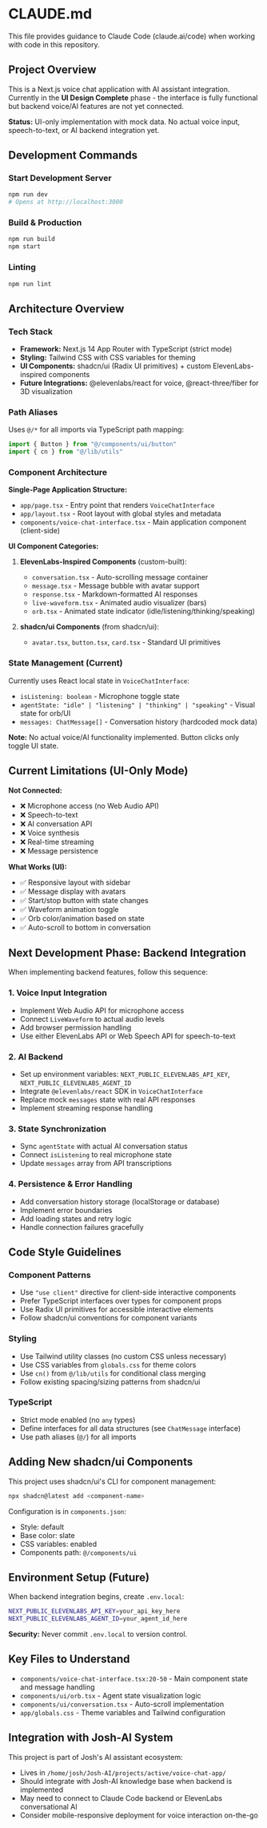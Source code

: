 # CLAUDE.md

This file provides guidance to Claude Code (claude.ai/code) when working with code in this repository.

## Project Overview

This is a Next.js voice chat application with AI assistant integration. Currently in the **UI Design Complete** phase - the interface is fully functional but backend voice/AI features are not yet connected.

**Status:** UI-only implementation with mock data. No actual voice input, speech-to-text, or AI backend integration yet.

## Development Commands

### Start Development Server
```bash
npm run dev
# Opens at http://localhost:3000
```

### Build & Production
```bash
npm run build
npm start
```

### Linting
```bash
npm run lint
```

## Architecture Overview

### Tech Stack
- **Framework:** Next.js 14 App Router with TypeScript (strict mode)
- **Styling:** Tailwind CSS with CSS variables for theming
- **UI Components:** shadcn/ui (Radix UI primitives) + custom ElevenLabs-inspired components
- **Future Integrations:** @elevenlabs/react for voice, @react-three/fiber for 3D visualization

### Path Aliases
Uses `@/*` for all imports via TypeScript path mapping:
```typescript
import { Button } from "@/components/ui/button"
import { cn } from "@/lib/utils"
```

### Component Architecture

**Single-Page Application Structure:**
- `app/page.tsx` - Entry point that renders `VoiceChatInterface`
- `app/layout.tsx` - Root layout with global styles and metadata
- `components/voice-chat-interface.tsx` - Main application component (client-side)

**UI Component Categories:**

1. **ElevenLabs-Inspired Components** (custom-built):
   - `conversation.tsx` - Auto-scrolling message container
   - `message.tsx` - Message bubble with avatar support
   - `response.tsx` - Markdown-formatted AI responses
   - `live-waveform.tsx` - Animated audio visualizer (bars)
   - `orb.tsx` - Animated state indicator (idle/listening/thinking/speaking)

2. **shadcn/ui Components** (from shadcn/ui):
   - `avatar.tsx`, `button.tsx`, `card.tsx` - Standard UI primitives

### State Management (Current)

Currently uses React local state in `VoiceChatInterface`:
- `isListening: boolean` - Microphone toggle state
- `agentState: "idle" | "listening" | "thinking" | "speaking"` - Visual state for orb/UI
- `messages: ChatMessage[]` - Conversation history (hardcoded mock data)

**Note:** No actual voice/AI functionality implemented. Button clicks only toggle UI state.

## Current Limitations (UI-Only Mode)

**Not Connected:**
- ❌ Microphone access (no Web Audio API)
- ❌ Speech-to-text
- ❌ AI conversation API
- ❌ Voice synthesis
- ❌ Real-time streaming
- ❌ Message persistence

**What Works (UI):**
- ✅ Responsive layout with sidebar
- ✅ Message display with avatars
- ✅ Start/stop button with state changes
- ✅ Waveform animation toggle
- ✅ Orb color/animation based on state
- ✅ Auto-scroll to bottom in conversation

## Next Development Phase: Backend Integration

When implementing backend features, follow this sequence:

### 1. Voice Input Integration
- Implement Web Audio API for microphone access
- Connect `LiveWaveform` to actual audio levels
- Add browser permission handling
- Use either ElevenLabs API or Web Speech API for speech-to-text

### 2. AI Backend
- Set up environment variables: `NEXT_PUBLIC_ELEVENLABS_API_KEY`, `NEXT_PUBLIC_ELEVENLABS_AGENT_ID`
- Integrate `@elevenlabs/react` SDK in `VoiceChatInterface`
- Replace mock `messages` state with real API responses
- Implement streaming response handling

### 3. State Synchronization
- Sync `agentState` with actual AI conversation status
- Connect `isListening` to real microphone state
- Update `messages` array from API transcriptions

### 4. Persistence & Error Handling
- Add conversation history storage (localStorage or database)
- Implement error boundaries
- Add loading states and retry logic
- Handle connection failures gracefully

## Code Style Guidelines

### Component Patterns
- Use `"use client"` directive for client-side interactive components
- Prefer TypeScript interfaces over types for component props
- Use Radix UI primitives for accessible interactive elements
- Follow shadcn/ui conventions for component variants

### Styling
- Use Tailwind utility classes (no custom CSS unless necessary)
- Use CSS variables from `globals.css` for theme colors
- Use `cn()` from `@/lib/utils` for conditional class merging
- Follow existing spacing/sizing patterns from shadcn/ui

### TypeScript
- Strict mode enabled (no `any` types)
- Define interfaces for all data structures (see `ChatMessage` interface)
- Use path aliases (`@/`) for all imports

## Adding New shadcn/ui Components

This project uses shadcn/ui's CLI for component management:

```bash
npx shadcn@latest add <component-name>
```

Configuration is in `components.json`:
- Style: default
- Base color: slate
- CSS variables: enabled
- Components path: `@/components/ui`

## Environment Setup (Future)

When backend integration begins, create `.env.local`:

```bash
NEXT_PUBLIC_ELEVENLABS_API_KEY=your_api_key_here
NEXT_PUBLIC_ELEVENLABS_AGENT_ID=your_agent_id_here
```

**Security:** Never commit `.env.local` to version control.

## Key Files to Understand

- `components/voice-chat-interface.tsx:20-50` - Main component state and message handling
- `components/ui/orb.tsx` - Agent state visualization logic
- `components/ui/conversation.tsx` - Auto-scroll implementation
- `app/globals.css` - Theme variables and Tailwind configuration

## Integration with Josh-AI System

This project is part of Josh's AI assistant ecosystem:
- Lives in `/home/josh/Josh-AI/projects/active/voice-chat-app/`
- Should integrate with Josh-AI knowledge base when backend is implemented
- May need to connect to Claude Code backend or ElevenLabs conversational AI
- Consider mobile-responsive deployment for voice interaction on-the-go
